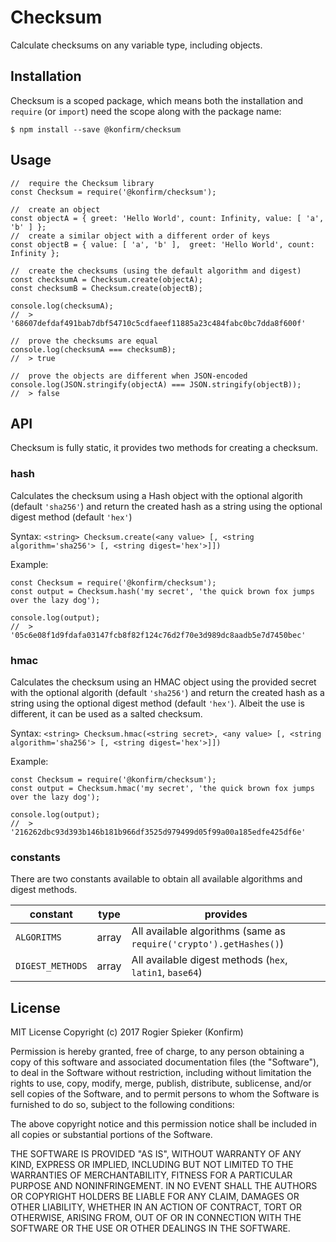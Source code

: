 # Checksum
Calculate checksums on any variable type, including objects.

## Installation
Checksum is a scoped package, which means both the installation and `require` (or `import`) need the scope along with the package name:

```
$ npm install --save @konfirm/checksum
```


## Usage

```
//  require the Checksum library
const Checksum = require('@konfirm/checksum');

//  create an object
const objectA = { greet: 'Hello World', count: Infinity, value: [ 'a', 'b' ] };
//  create a similar object with a different order of keys
const objectB = { value: [ 'a', 'b' ],  greet: 'Hello World', count: Infinity };

//  create the checksums (using the default algorithm and digest)
const checksumA = Checksum.create(objectA);
const checksumB = Checksum.create(objectB);

console.log(checksumA);
//  > '68607defdaf491bab7dbf54710c5cdfaeef11885a23c484fabc0bc7dda8f600f'

//  prove the checksums are equal
console.log(checksumA === checksumB);
//  > true

//  prove the objects are different when JSON-encoded
console.log(JSON.stringify(objectA) === JSON.stringify(objectB));
//  > false
```


## API
Checksum is fully static, it provides two methods for creating a checksum.

### hash
Calculates the checksum using a Hash object with the optional algorith (default `'sha256'`) and return the created hash as a string using the optional digest method (default `'hex'`)

Syntax: `<string> Checksum.create(<any value> [, <string algorithm='sha256'> [, <string digest='hex'>]])`

Example:
```
const Checksum = require('@konfirm/checksum');
const output = Checksum.hash('my secret', 'the quick brown fox jumps over the lazy dog');

console.log(output);
//  > '05c6e08f1d9fdafa03147fcb8f82f124c76d2f70e3d989dc8aadb5e7d7450bec'
```


### hmac
Calculates the checksum using an HMAC object using the provided secret with the optional algorith (default `'sha256'`) and return the created hash as a string using the optional digest method (default `'hex'`). Albeit the use is different, it can be used as a salted checksum.

Syntax: `<string> Checksum.hmac(<string secret>, <any value> [, <string algorithm='sha256'> [, <string digest='hex'>]])`

Example:
```
const Checksum = require('@konfirm/checksum');
const output = Checksum.hmac('my secret', 'the quick brown fox jumps over the lazy dog');

console.log(output);
//  > '216262dbc93d393b146b181b966df3525d979499d05f99a00a185edfe425df6e'
```

### constants
There are two constants available to obtain all available algorithms and digest methods.

 constant         | type  | provides
------------------|-------|---------
 `ALGORITMS`      | array | All available algorithms (same as `require('crypto').getHashes()`)
 `DIGEST_METHODS` | array | All available digest methods (`hex`, `latin1`, `base64`)

## License

MIT License Copyright (c) 2017 Rogier Spieker (Konfirm)

Permission is hereby granted, free of charge, to any person obtaining a copy of this software and associated documentation files (the "Software"), to deal in the Software without restriction, including without limitation the rights to use, copy, modify, merge, publish, distribute, sublicense, and/or sell copies of the Software, and to permit persons to whom the Software is furnished to do so, subject to the following conditions:

The above copyright notice and this permission notice shall be included in all copies or substantial portions of the Software.

THE SOFTWARE IS PROVIDED "AS IS", WITHOUT WARRANTY OF ANY KIND, EXPRESS OR IMPLIED, INCLUDING BUT NOT LIMITED TO THE WARRANTIES OF MERCHANTABILITY, FITNESS FOR A PARTICULAR PURPOSE AND NONINFRINGEMENT. IN NO EVENT SHALL THE AUTHORS OR COPYRIGHT HOLDERS BE LIABLE FOR ANY CLAIM, DAMAGES OR OTHER LIABILITY, WHETHER IN AN ACTION OF CONTRACT, TORT OR OTHERWISE, ARISING FROM, OUT OF OR IN CONNECTION WITH THE SOFTWARE OR THE USE OR OTHER DEALINGS IN THE SOFTWARE.
